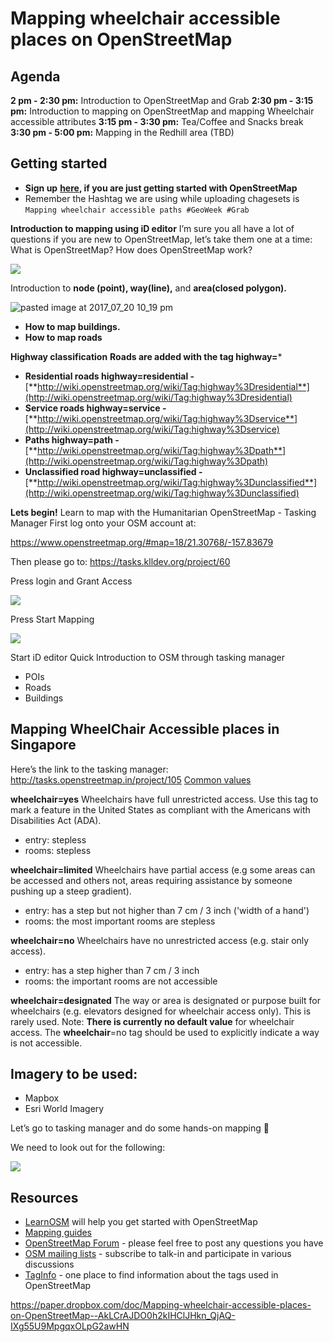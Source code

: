 # Mapping wheelchair accessible places on OpenStreetMap

## Agenda

**2 pm - 2:30 pm:** Introduction to OpenStreetMap and Grab
**2:30 pm - 3:15 pm:** Introduction to mapping on OpenStreetMap and mapping Wheelchair accessible attributes
**3:15 pm - 3:30 pm:** Tea/Coffee and Snacks break
**3:30 pm - 5:00 pm:** Mapping in the Redhill area (TBD)


## Getting started


- **Sign up** [**here**](https://www.openstreetmap.org/)**, if you are just getting started with OpenStreetMap**
- Remember the Hashtag we are using while uploading chagesets is
    `Mapping wheelchair accessible paths #GeoWeek #Grab` 

**Introduction to mapping using iD editor**
I’m sure you all have a lot of questions if you are new to OpenStreetMap, let’s take them one at a time:
What is OpenStreetMap? 
How does OpenStreetMap work?


![](https://paper-attachments.dropbox.com/s_65FB48862E4F84D39C73AEBC848B99AF709CDE48C2DF694AE5023F36FA5A967C_1567565785228_image.png)


Introduction to **node (point), way(line),** and **area(closed polygon).**

![pasted image at 2017_07_20 10_19 pm](https://lh3.googleusercontent.com/By6RPWBWU1crDzlKPFSwk05XzBCXe4HS1zkd2LX0XDxo3aFdrGRHxpNxPMFMJILIv1yWsSMhM_PGE-50NOp1epOymyLa3Tdice3HjcFH8zcHoBBB_dk78UbOcQA6s5hHIxYFp2F2)

- **How to map buildings.** 
- **How to map roads**


**Highway classification**
**Roads are added with the tag highway=***

- **Residential roads highway=residential -** [**http://wiki.openstreetmap.org/wiki/Tag:highway%3Dresidential**](http://wiki.openstreetmap.org/wiki/Tag:highway%3Dresidential)
- **Service roads highway=service -** [**http://wiki.openstreetmap.org/wiki/Tag:highway%3Dservice**](http://wiki.openstreetmap.org/wiki/Tag:highway%3Dservice)
- **Paths highway=path -** [**http://wiki.openstreetmap.org/wiki/Tag:highway%3Dpath**](http://wiki.openstreetmap.org/wiki/Tag:highway%3Dpath)
- **Unclassified road highway=unclassified -** [**http://wiki.openstreetmap.org/wiki/Tag:highway%3Dunclassified**](http://wiki.openstreetmap.org/wiki/Tag:highway%3Dunclassified)



**Lets begin!**
Learn to map with the Humanitarian OpenStreetMap - Tasking Manager
First log onto your OSM account at:

https://www.openstreetmap.org/#map=18/21.30768/-157.83679


Then please go to: https://tasks.klldev.org/project/60

Press login and Grant Access

![](https://lh4.googleusercontent.com/HzNew9-9pN2W-MKgkg3bn3hsfnSwXxt0D9-haN0zv7_E1xNGNJKbeLoOetteh4eb-Ah0qO-sx7Y_S5gPrmKgEiSW1dNyCBRoo3O1gYkmPHSUm4Lzfrm5RvuvUmnbpCdka2D1BOix)


Press Start Mapping

![](https://lh5.googleusercontent.com/2bQG2fe7BXTfVj6Jr4c_oWlm55_WkY5ICtRBZBsUU4i5XMcQ-dCvk1qAOTDJEEUgUa7ZZIcbiPLr3WIccEb2oFWYuJCInlvmmoGquohsujsRfz2qxF8fr80-FMhUl1dirMkIUU57)


Start iD editor
Quick Introduction to OSM through tasking manager

- POIs
- Roads
- Buildings


## Mapping WheelChair Accessible places in Singapore

Here’s the link to the tasking manager: http://tasks.openstreetmap.in/project/105
[Common values](https://wiki.openstreetmap.org/wiki/Key:wheelchair#Common_values)

**wheelchair=yes**
Wheelchairs have full unrestricted access. Use this tag to mark a feature in the United States as compliant with the Americans with Disabilities Act (ADA).

- entry: stepless
- rooms: stepless

**wheelchair=limited**
Wheelchairs have partial access (e.g some areas can be accessed and others not, areas requiring assistance by someone pushing up a steep gradient).

- entry: has a step but not higher than 7 cm / 3 inch ('width of a hand')
- rooms: the most important rooms are stepless

**wheelchair=no**
Wheelchairs have no unrestricted access (e.g. stair only access).

- entry: has a step higher than 7 cm / 3 inch
- rooms: the important rooms are not accessible

**wheelchair=designated**
The way or area is designated or purpose built for wheelchairs (e.g. elevators designed for wheelchair access only). This is rarely used.
Note: **There is currently no default value** for wheelchair access. The **wheelchair**=no tag should be used to explicitly indicate a way is not accessible.


## Imagery to be used:
- Mapbox 
- Esri World Imagery

Let’s go to tasking manager and do some hands-on mapping 🙂 

We need to look out for the following:


![](https://paper-attachments.dropbox.com/s_65FB48862E4F84D39C73AEBC848B99AF709CDE48C2DF694AE5023F36FA5A967C_1567573315245_image.png)

## Resources
- [LearnOSM](http://learnosm.org/en/) will help you get started with OpenStreetMap
- [Mapping guides](https://www.mapbox.com/mapping/)
- [OpenStreetMap Forum](https://forum.openstreetmap.org/) - please feel free to post any questions you have
- [OSM mailing lists](https://wiki.openstreetmap.org/wiki/Mailing_lists) - subscribe to talk-in and participate in various discussions
- [TagInfo](https://taginfo.openstreetmap.org/) - one place to find information about the tags used in OpenStreetMap

https://paper.dropbox.com/doc/Mapping-wheelchair-accessible-places-on-OpenStreetMap--AkLCrAJDO0h2kIHClJHkn_QjAQ-IXg55U9MpgqxOLpG2awHN

